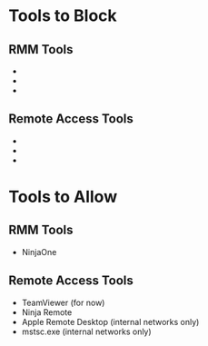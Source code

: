 # Tools to Block

## RMM Tools
*
*
*


## Remote Access Tools
*
*
*



# Tools to Allow

## RMM Tools
* NinjaOne

## Remote Access Tools
* TeamViewer (for now)
* Ninja Remote
* Apple Remote Desktop (internal networks only)
* mstsc.exe (internal networks only)